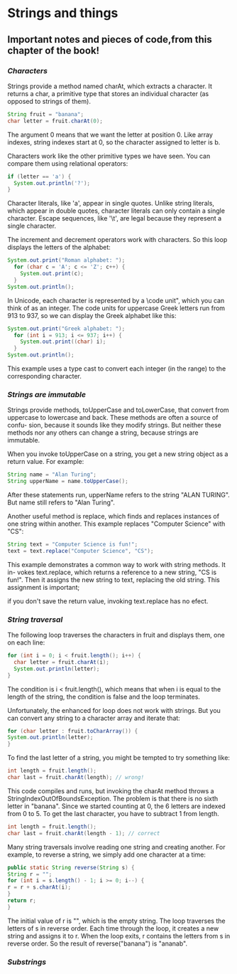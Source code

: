 # Strings and things
## Important notes and pieces of code,from this chapter of the book!

### *Characters*


Strings provide a method named charAt, which extracts a character. It returns
a char, a primitive type that stores an individual character (as opposed to
strings of them).

```java
String fruit = "banana";
char letter = fruit.charAt(0);
```

The argument 0 means that we want the letter at position 0. Like array
indexes, string indexes start at 0, so the character assigned to letter is b.


Characters work like the other primitive types we have seen. You can compare
them using relational operators:

```java
if (letter == 'a') {
  System.out.println('?');
}
```

Character literals, like 'a', appear in single quotes. Unlike string literals,
which appear in double quotes, character literals can only contain a single
character. Escape sequences, like '\t', are legal because they represent a
single character.

The increment and decrement operators work with characters. So this loop
displays the letters of the alphabet:

```java
System.out.print("Roman alphabet: ");
  for (char c = 'A'; c <= 'Z'; c++) {
    System.out.print(c);
  }
System.out.println();
```

In Unicode, each character is represented by a \code unit", which you can
think of as an integer. The code units for uppercase Greek letters run from
913 to 937, so we can display the Greek alphabet like this:

```java
System.out.print("Greek alphabet: ");
  for (int i = 913; i <= 937; i++) {
    System.out.print((char) i);
  }
System.out.println();

```
This example uses a type cast to convert each integer (in the range) to the
corresponding character.


### *Strings are immutable*

Strings provide methods, toUpperCase and toLowerCase, that convert from
uppercase to lowercase and back. These methods are often a source of confu-
sion, because it sounds like they modify strings. But neither these methods
nor any others can change a string, because strings are immutable.

When you invoke toUpperCase on a string, you get a new string object as a
return value. For example:

```java
String name = "Alan Turing";
String upperName = name.toUpperCase();
```
After these statements run, upperName refers to the string "ALAN TURING".
But name still refers to "Alan Turing".

Another useful method is replace, which finds and replaces instances of one
string within another. This example replaces "Computer Science" with "CS":

```java
String text = "Computer Science is fun!";
text = text.replace("Computer Science", "CS");
```

This example demonstrates a common way to work with string methods. It in-
vokes text.replace, which returns a reference to a new string, "CS is fun!".
Then it assigns the new string to text, replacing the old string.
This assignment is important; 

if you don't save the return value, invoking
text.replace has no efect.

### *String traversal*

The following loop traverses the characters in fruit and displays them, one
on each line:

```java
for (int i = 0; i < fruit.length(); i++) {
  char letter = fruit.charAt(i);
  System.out.println(letter);
}
```

The condition is i < fruit.length(), which means that when i is equal to
the length of the string, the condition is false and the loop terminates.

Unfortunately, the enhanced for loop does not work with strings. But you
can convert any string to a character array and iterate that:

```java
for (char letter : fruit.toCharArray()) {
System.out.println(letter);
}
```

To find the last letter of a string, you might be tempted to try something like:

```java
int length = fruit.length();
char last = fruit.charAt(length); // wrong!
```

This code compiles and runs, but invoking the charAt method throws a
StringIndexOutOfBoundsException. The problem is that there is no sixth
letter in "banana". Since we started counting at 0, the 6 letters are indexed
from 0 to 5. To get the last character, you have to subtract 1 from length.

```java
int length = fruit.length();
char last = fruit.charAt(length - 1); // correct
```

Many string traversals involve reading one string and creating another. For
example, to reverse a string, we simply add one character at a time:

```java
public static String reverse(String s) {
String r = "";
for (int i = s.length() - 1; i >= 0; i--) {
r = r + s.charAt(i);
}
return r;
}
```

The initial value of r is "", which is the empty string. The loop traverses
the letters of s in reverse order. Each time through the loop, it creates a new
string and assigns it to r. When the loop exits, r contains the letters from s
in reverse order. So the result of reverse("banana") is "ananab".

### *Substrings*
